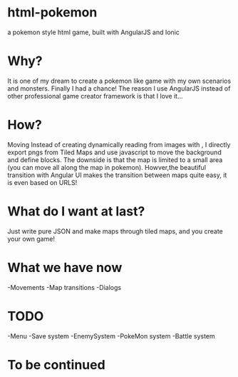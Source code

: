# html-pokemon
a pokemon style html game, built with AngularJS and Ionic

# Why?
It is one of my dream to create a pokemon like game with my own scenarios and monsters. Finally I had a chance!
The reason I use AngularJS instead of other professional game creator framework is that I love it...
# How?
Moving
Instead of creating dynamically reading from images with <canvas>, I directly export pngs from Tiled Maps and use javascript to move the background and define blocks.
The downside is that the map is limited to a small area (you can move all along the map in pokemon). Howver,the beautiful transition with Angular UI makes the transition between maps quite easy, it is even based on URLS!


# What do I want at last?
Just write pure JSON and make maps through tiled maps, and you create your own game!

# What we have now
-Movements
-Map transitions
-Dialogs

# TODO
-Menu
-Save system
-EnemySystem
-PokeMon system
-Battle system

# To be continued
